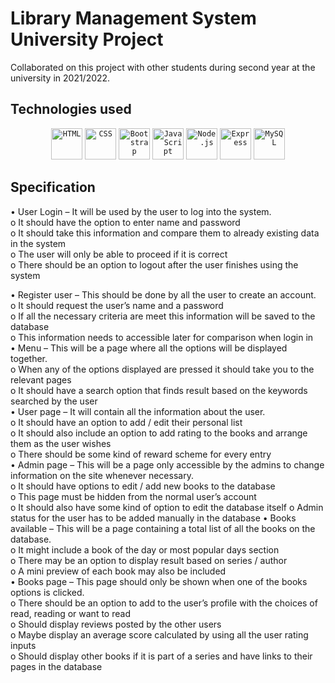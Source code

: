 # Library Management System University Project
Collaborated on this project with other students during second year at the university in 2021/2022.
## Technologies used
<div align="center">
	<code><img height="50" src="https://user-images.githubusercontent.com/25181517/192158954-f88b5814-d510-4564-b285-dff7d6400dad.png" alt="HTML" title="HTML"/></code>
	<code><img height="50" src="https://user-images.githubusercontent.com/25181517/183898674-75a4a1b1-f960-4ea9-abcb-637170a00a75.png" alt="CSS" title="CSS"/></code>
	<code><img height="50" src="https://user-images.githubusercontent.com/25181517/183898054-b3d693d4-dafb-4808-a509-bab54cf5de34.png" alt="Bootstrap" title="Bootstrap"/></code>
	<code><img height="50" src="https://user-images.githubusercontent.com/25181517/117447155-6a868a00-af3d-11eb-9cfe-245df15c9f3f.png" alt="JavaScript" title="JavaScript"/></code>
	<code><img height="50" src="https://user-images.githubusercontent.com/25181517/183568594-85e280a7-0d7e-4d1a-9028-c8c2209e073c.png" alt="Node.js" title="Node.js"/></code>
	<code><img height="50" src="https://user-images.githubusercontent.com/25181517/183859966-a3462d8d-1bc7-4880-b353-e2cbed900ed6.png" alt="Express" title="Express"/></code>
	<code><img height="50" src="https://user-images.githubusercontent.com/25181517/183896128-ec99105a-ec1a-4d85-b08b-1aa1620b2046.png" alt="MySQL" title="MySQL"/></code>
</div>

## Specification  

•	User Login – It will be used by the user to log into the system.  
o		It should have the option to enter name and password  
o		It should take this information and compare them to already existing data in the system   
o		The user will only be able to proceed if it is correct  
o		There should be an option to logout after the user finishes using the system  

•	Register user – This should be done by all the user to create an account.   
o	It should request the user’s name and a password   
o	If all the necessary criteria are meet this information will be saved to the database  
o	This information needs to accessible later for comparison when login in  
•	Menu – This will be a page where all the options will be displayed together.  
o	When any of the options displayed are pressed it should take you to the relevant pages  
o	It should have a search option that finds result based on the keywords searched by the user   
•	User page – It will contain all the information about the user.   
o	It should have an option to add / edit their personal list  
o	It should also include an option to add rating to the books and arrange them as the user wishes  
o	There should be some kind of reward scheme for every entry  
•	Admin page – This will be a page only accessible by the admins to change information on the site whenever necessary.  
o	It should have options to edit / add new books to the database   
o	This page must be hidden from the normal user’s account  
o	It should also have some kind of option to edit the database itself 
o	Admin status for the user has to be added manually in the database
•	Books available – This will be a page containing a total list of all the books on the database.  
o	It might include a book of the day or most popular days section  
o	There may be an option to display result based on series / author   
o	A mini preview of each book may also be included  
•	Books page – This page should only be shown when one of the books options is clicked.  
o	There should be an option to add to the user’s profile with the choices of read, reading or want to read  
o	Should display reviews posted by the other users   
o	Maybe display an average score calculated by using all the user rating inputs  
o	Should display other books if it is part of a series and have links to their pages in the database  
